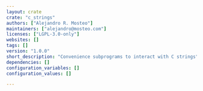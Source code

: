 ```yaml
---
layout: crate
crate: "c_strings"
authors: ["Alejandro R. Mosteo"]
maintainers: ["alejandro@mosteo.com"]
licenses: ["LGPL-3.0-only"]
websites: []
tags: []
version: "1.0.0"
short_description: "Convenience subprograms to interact with C strings"
dependencies: []
configuration_variables: []
configuration_values: []

---
```



